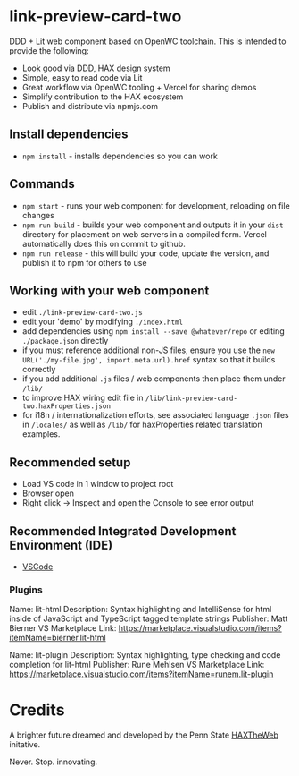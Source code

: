 # link-preview-card-two
DDD + Lit web component based on OpenWC toolchain. This is intended to provide the following:
- Look good via DDD, HAX design system
- Simple, easy to read code via Lit
- Great workflow via OpenWC tooling + Vercel for sharing demos
- Simplify contribution to the HAX ecosystem
- Publish and distribute via npmjs.com

## Install dependencies
- `npm install` - installs dependencies so you can work

## Commands
- `npm start` - runs your web component for development, reloading on file changes
- `npm run build` - builds your web component and outputs it in your `dist` directory for placement on web servers in a compiled form. Vercel automatically does this on commit to github.
- `npm run release` - this will build your code, update the version, and publish it to npm for others to use

## Working with your web component
- edit `./link-preview-card-two.js`
- edit your 'demo' by modifying `./index.html`
- add dependencies using `npm install --save @whatever/repo` or editing `./package.json` directly
- if you must reference additional non-JS files, ensure you use the `new URL('./my-file.jpg', import.meta.url).href` syntax so that it builds correctly
- if you add additional `.js` files / web components then place them under `/lib/`
- to improve HAX wiring edit file in `/lib/link-preview-card-two.haxProperties.json`
- for i18n / internationalization efforts, see associated language `.json` files in `/locales/` as well as `/lib/` for haxProperties related translation examples.

## Recommended setup
- Load VS code in 1 window to project root
- Browser open
- Right click -> Inspect and open the Console to see error output

## Recommended Integrated Development Environment (IDE)
- [VSCode](https://code.visualstudio.com/Download)

### Plugins

Name: lit-html
Description: Syntax highlighting and IntelliSense for html inside of JavaScript and TypeScript tagged template strings
Publisher: Matt Bierner
VS Marketplace Link: https://marketplace.visualstudio.com/items?itemName=bierner.lit-html

Name: lit-plugin
Description: Syntax highlighting, type checking and code completion for lit-html
Publisher: Rune Mehlsen
VS Marketplace Link: https://marketplace.visualstudio.com/items?itemName=runem.lit-plugin

# Credits
A brighter future dreamed and developed by the Penn State [HAXTheWeb](https://hax.psu.edu/) initative.

Never. Stop. innovating.